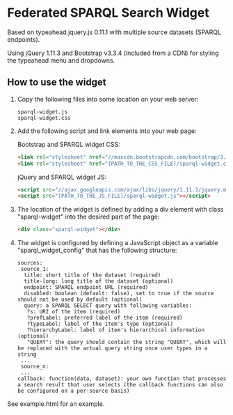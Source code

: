 # Federated SPARQL Search Widget

Based on typeahead.jquery.js 0.11.1 with multiple source datasets (SPARQL endpoints).

Using jQuery 1.11.3 and Bootstrap v3.3.4 (included from a CDN) for styling the typeahead menu and dropdowns.

## How to use the widget

1. Copy the following files into some location on your web server:

    ```
    sparql-widget.js
    sparql-widget.css
    ````

2. Add the following script and link elements into your web page:

   Bootstrap and SPARQL widget CSS:

    ```html
    <link rel="stylesheet" href="//maxcdn.bootstrapcdn.com/bootstrap/3.3.4/css/bootstrap.min.css"> <!-- or use some other version you prefer -->
    <link rel="stylesheet" href="[PATH_TO_THE_CSS_FILE]/sparql-widget.css">
    ```

   jQuery and SPARQL widget JS:

    ```html
    <script src="//ajax.googleapis.com/ajax/libs/jquery/1.11.3/jquery.min.js"></script> <!-- or use some other version you prefer -->
    <script src="[PATH_TO_THE_JS_FILE]/sparql-widget.js"></script>
    ```
    
3. The location of the widget is defined by adding a div element with class "sparql-widget" into the desired part of the page:

    ```html
    <div class="sparql-widget"></div>
    ```

4. The widget is configured by defining a JavaScript object as a variable "sparql_widget_config" that has the following structure:

    ```
    sources:
     source_1:
      title: short title of the dataset (required)
      title-long: long title of the dataset (optional)
      endpoint: SPARQL endpoint URL (required)
      disabled: boolean (default: false), set to true if the source should not be used by default (optional)
      query: a SPARQL SELECT query with following variables:
       ?s: URI of the item (required)
       ?prefLabel: preferred label of the item (required)
       ?typeLabel: label of the item's type (optional)
       ?hierarchyLabel: label of item's hierarchical information (optional)
       "QUERY": the query should contain the string "QUERY", which will be replaced with the actual query string once user types in a string
     ...
     source_n:
     ...
    callback: function(data, dataset): your own function that processes a search result that user selects (the callback functions can also be configured on a per-source basis)
    ```

See example.html for an example.
